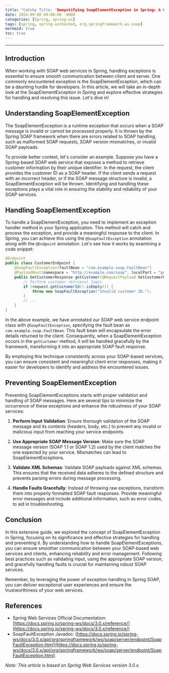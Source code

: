 ```yaml
---
title: "Catchy Title: "Demystifying SoapElementException in Spring: A Comprehensive Guide for Effective SOAP Exception Handling""
date: 2024-09-08 09:00:00 -0000
categories: [Spring, spring-ws]
tags: [spring, spring-unchecked, org.springframework.ws.soap]
mermaid: true
toc: true
---
```



---

Introduction
------------
When working with SOAP web services in Spring, handling exceptions is essential to ensure smooth communication between client and server. One commonly encountered exception is the SoapElementException, which can be a daunting hurdle for developers. In this article, we will take an in-depth look at the SoapElementException in Spring and explore effective strategies for handling and resolving this issue. Let's dive in!

Understanding SoapElementException
----------------------------------
The SoapElementException is a runtime exception that occurs when a SOAP message is invalid or cannot be processed properly. It is thrown by the Spring SOAP framework when there are errors related to SOAP handling, such as malformed SOAP requests, SOAP version mismatches, or invalid SOAP payloads.

To provide better context, let's consider an example. Suppose you have a Spring-based SOAP web service that exposes a method to retrieve customer information by their unique identifier. In the request, the client provides the customer ID as a SOAP header. If the client sends a request with an incorrect header, or if the SOAP message structure is invalid, a SoapElementException will be thrown. Identifying and handling these exceptions plays a vital role in ensuring the stability and reliability of your SOAP services.

Handling SoapElementException
-----------------------------
To handle a SoapElementException, you need to implement an exception handler method in your Spring application. This method will catch and process the exception, and provide a meaningful response to the client. In Spring, you can achieve this using the `@SoapFaultException` annotation along with the `@Endpoint` annotation. Let's see how it works by examining a code snippet:

```java
@Endpoint
public class CustomerEndpoint {
    @SoapFaultException(faultBean = "com.example.soap.FaultBean")
    @PayloadRoot(namespace = "http://example.com/soap", localPart = "getCustomerRequest")
    public GetCustomerResponse getCustomer(@RequestPayload GetCustomerRequest request) {
        // Perform customer retrieval logic
        if (request.getCustomerId().isEmpty()) {
            throw new SoapFaultException("Invalid customer ID.");
        }
        // ...
    }
}
```

In the above example, we have annotated our SOAP web service endpoint class with `@SoapFaultException`, specifying the fault bean as `com.example.soap.FaultBean`. This fault bean will encapsulate the error details returned to the client. Consequently, when a SoapElementException occurs in the `getCustomer` method, it will be handled gracefully by the framework, transforming it into an appropriate SOAP fault response.

By employing this technique consistently across your SOAP-based services, you can ensure consistent and meaningful client error responses, making it easier for developers to identify and address the encountered issues.

Preventing SoapElementException
-------------------------------
Preventing SoapElementExceptions starts with proper validation and handling of SOAP messages. Here are several tips to minimize the occurrence of these exceptions and enhance the robustness of your SOAP services:

1. **Perform Input Validation**: Ensure thorough validation of the SOAP message and its contents (headers, body, etc.) to prevent any invalid or malicious input from reaching your service endpoints.

2. **Use Appropriate SOAP Message Version**: Make sure the SOAP message version (SOAP 1.1 or SOAP 1.2) used by the client matches the one expected by your service. Mismatches can lead to SoapElementExceptions.

3. **Validate XML Schemas**: Validate SOAP payloads against XML schemas. This ensures that the received data adheres to the defined structure and prevents parsing errors during message processing.

4. **Handle Faults Gracefully**: Instead of throwing raw exceptions, transform them into properly formatted SOAP fault responses. Provide meaningful error messages and include additional information, such as error codes, to aid in troubleshooting.

Conclusion
----------
In this extensive guide, we explored the concept of SoapElementException in Spring, focusing on its significance and effective strategies for handling and preventing it. By understanding how to handle SoapElementExceptions, you can ensure smoother communication between your SOAP-based web services and clients, enhancing reliability and error management. Following best practices such as validating input, using the appropriate SOAP version, and gracefully handling faults is crucial for maintaining robust SOAP services.

Remember, by leveraging the power of exception handling in Spring SOAP, you can deliver exceptional user experiences and ensure the trustworthiness of your web services.

References
----------
- Spring Web Services Official Documentation: [https://docs.spring.io/spring-ws/docs/3.0.x/reference/](https://docs.spring.io/spring-ws/docs/3.0.x/reference/)
- SoapFaultException Javadoc: [https://docs.spring.io/spring-ws/docs/3.0.x/api/org/springframework/ws/soap/server/endpoint/SoapFaultException.html](https://docs.spring.io/spring-ws/docs/3.0.x/api/org/springframework/ws/soap/server/endpoint/SoapFaultException.html)

*Note: This article is based on Spring Web Services version 3.0.x.*